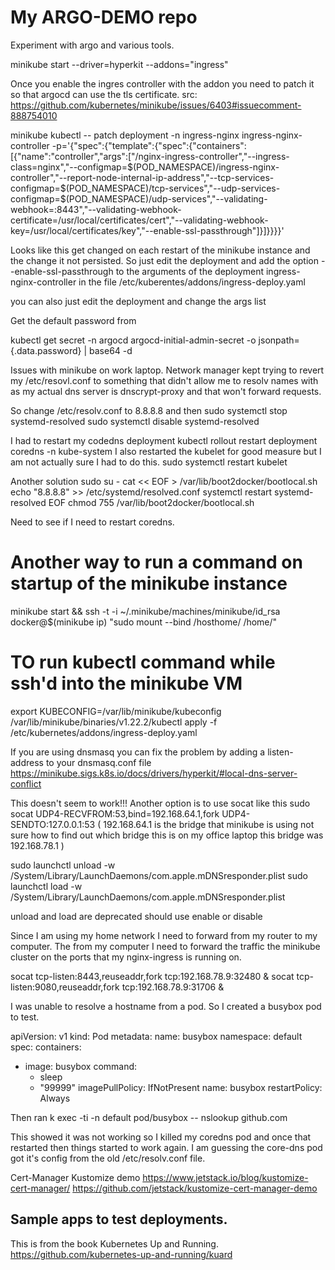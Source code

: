 # My ARGO-DEMO repo
Experiment with argo and various tools.

minikube start --driver=hyperkit --addons="ingress"

Once you enable the ingres controller with the addon
you need to patch it so that argocd can use the tls certificate.
src: https://github.com/kubernetes/minikube/issues/6403#issuecomment-888754010

minikube kubectl -- patch deployment -n ingress-nginx ingress-nginx-controller -p='{"spec":{"template":{"spec":{"containers":[{"name":"controller","args":["/nginx-ingress-controller","--ingress-class=nginx","--configmap=$(POD_NAMESPACE)/ingress-nginx-controller","--report-node-internal-ip-address","--tcp-services-configmap=$(POD_NAMESPACE)/tcp-services","--udp-services-configmap=$(POD_NAMESPACE)/udp-services","--validating-webhook=:8443","--validating-webhook-certificate=/usr/local/certificates/cert","--validating-webhook-key=/usr/local/certificates/key","--enable-ssl-passthrough"]}]}}}}'

Looks like this get changed on each restart of the minikube instance and the change it not persisted.
So just edit the deployment and add the option
--enable-ssl-passthrough
to the arguments of the deployment ingress-nginx-controller
in the file /etc/kuberentes/addons/ingress-deploy.yaml

you can also just edit the deployment and change the args list

Get the default password from 

kubectl get secret -n argocd argocd-initial-admin-secret  -o jsonpath={.data.password} | base64 -d

Issues with minikube on work laptop.
Network manager kept trying to revert my /etc/resovl.conf to something that didn't allow me to resolv names with as my actual dns server is dnscrypt-proxy and that won't forward requests.


So change /etc/resolv.conf to 8.8.8.8 and then
sudo systemctl stop systemd-resolved
sudo systemctl disable systemd-resolved

I had to restart my codedns deployment
kubectl rollout restart deployment coredns -n kube-system
I also restarted the kubelet for good measure but I am not actually sure I had to do this.
sudo systemctl restart kubelet


Another solution
sudo su -
cat << EOF >  /var/lib/boot2docker/bootlocal.sh
echo "8.8.8.8" >> /etc/systemd/resolved.conf 
systemctl restart systemd-resolved
EOF
chmod 755  /var/lib/boot2docker/bootlocal.sh

Need to see if I need to restart coredns.

# Another way to run a command on startup of the minikube instance
minikube start && ssh -t -i ~/.minikube/machines/minikube/id_rsa docker@$(minikube ip) "sudo mount --bind /hosthome/<user> /home/<user>"

# TO run kubectl command while ssh'd into the minikube VM
export KUBECONFIG=/var/lib/minikube/kubeconfig 
/var/lib/minikube/binaries/v1.22.2/kubectl apply -f /etc/kubernetes/addons/ingress-deploy.yaml

If you are using dnsmasq you can fix the problem by adding a listen-address to your dnsmasq.conf file
https://minikube.sigs.k8s.io/docs/drivers/hyperkit/#local-dns-server-conflict

This doesn't seem to work!!!
Another option is to use socat like this
sudo socat UDP4-RECVFROM:53,bind=192.168.64.1,fork UDP4-SENDTO:127.0.0.1:53
( 192.168.64.1 is the bridge that minikube is using not sure how to find out which bridge this is 
 on my office laptop this bridge was 192.168.78.1 )

 sudo launchctl unload -w /System/Library/LaunchDaemons/com.apple.mDNSresponder.plist
 sudo launchctl load -w /System/Library/LaunchDaemons/com.apple.mDNSresponder.plist

unload and load are deprecated should use enable or disable 


Since I am using my home network I need to forward from my router to my computer.
The from my computer I need to forward the traffic the minikube cluster on the ports that my
nginx-ingress is running on.

socat tcp-listen:8443,reuseaddr,fork tcp:192.168.78.9:32480  &
socat tcp-listen:9080,reuseaddr,fork tcp:192.168.78.9:31706  &

I was unable to resolve a hostname from a pod.  So I created a busybox pod to test.

apiVersion: v1
kind: Pod
metadata:
  name: busybox
  namespace: default
spec:
  containers:
  - image: busybox
    command:
      - sleep
      - "99999"
    imagePullPolicy: IfNotPresent
    name: busybox
  restartPolicy: Always

  Then ran
  k exec -ti -n default pod/busybox -- nslookup github.com

This showed it was not working so I killed my coredns pod and once that restarted then things started to work again.  I am guessing the core-dns pod got it's config from the old /etc/resolv.conf file.


Cert-Manager Kustomize demo
  https://www.jetstack.io/blog/kustomize-cert-manager/
  https://github.com/jetstack/kustomize-cert-manager-demo


## Sample apps to test deployments.

This is from the book Kubernetes Up and Running.
https://github.com/kubernetes-up-and-running/kuard